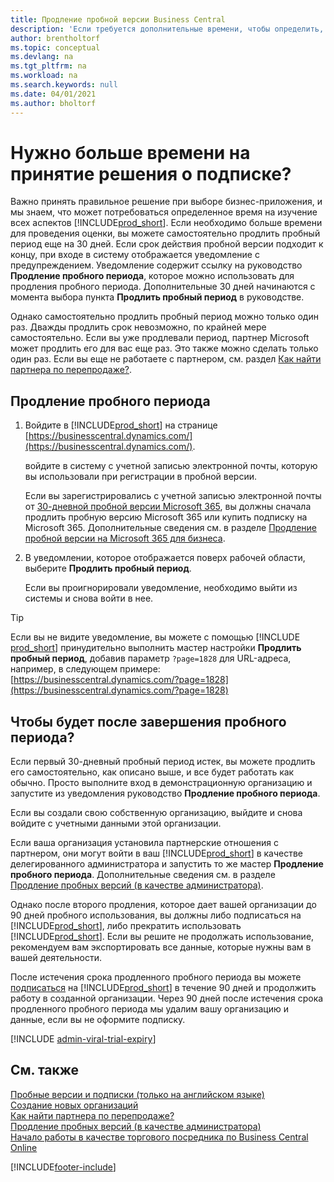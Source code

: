 ```yaml
---
title: Продление пробной версии Business Central
description: 'Если требуется дополнительные времени, чтобы определить, нужно ли подписаться на Dynamics 365 Business Central, имеется возможность один раз продлить пробную версию. Узнайте о своих возможностях.'
author: brentholtorf
ms.topic: conceptual
ms.devlang: na
ms.tgt_pltfrm: na
ms.workload: na
ms.search.keywords: null
ms.date: 04/01/2021
ms.author: bholtorf
---
```


# <a name="need-more-time-to-decide-whether-to-subscribe"></a>Нужно больше времени на принятие решения о подписке?

Важно принять правильное решение при выборе бизнес-приложения, и мы знаем, что может потребоваться определенное время на изучение всех аспектов [!INCLUDE[prod_short](includes/prod_short.md)]. Если необходимо больше времени для проведения оценки, вы можете самостоятельно продлить пробный период еще на 30 дней. Если срок действия пробной версии подходит к концу, при входе в систему отображается уведомление с предупреждением. Уведомление содержит ссылку на руководство **Продление пробного периода**, которое можно использовать для продления пробного периода. Дополнительные 30 дней начинаются с момента выбора пункта **Продлить пробный период** в руководстве.

Однако самостоятельно продлить пробный период можно только один раз. Дважды продлить срок невозможно, по крайней мере самостоятельно. Если вы уже продлевали период, партнер Microsoft может продлить его для вас еще раз. Это также можно сделать только один раз. Если вы еще не работаете с партнером, см. раздел [Как найти партнера по перепродаже?](/dynamics365/business-central/across-faq#how-do-i-find-a-reselling-partner).  

## <a name="to-extend-your-trial-period"></a>Продление пробного периода

1. Войдите в [!INCLUDE[prod_short](includes/prod_short.md)] на странице [https://businesscentral.dynamics.com/](https://businesscentral.dynamics.com/).

    войдите в систему с учетной записью электронной почты, которую вы использовали при регистрации в пробной версии.  

    Если вы зарегистрировались с учетной записью электронной почты от [30-дневной пробной версии Microsoft 365](/microsoft-365/commerce/sign-up-for-office-365-trial), вы должны сначала продлить пробную версию Microsoft 365 или купить подписку на Microsoft 365. Дополнительные сведения см. в разделе [Продление пробной версии на Microsoft 365 для бизнеса](/microsoft-365/commerce/extend-your-trial).
2. В уведомлении, которое отображается поверх рабочей области, выберите **Продлить пробный период**.

    Если вы проигнорировали уведомление, необходимо выйти из системы и снова войти в нее.

> [!TIP]
> Если вы не видите уведомление, вы можете с помощью [!INCLUDE [prod_short](includes/prod_short.md)] принудительно выполнить мастер настройки **Продлить пробный период**, добавив параметр ```?page=1828``` для URL-адреса, например, в следующем примере: [https://businesscentral.dynamics.com/?page=1828](https://businesscentral.dynamics.com/?page=1828)

## <a name="what-happens-if-my-trial-period-is-expired"></a>Чтобы будет после завершения пробного периода?

Если первый 30-дневный пробный период истек, вы можете продлить его самостоятельно, как описано выше, и все будет работать как обычно. Просто выполните вход в демонстрационную организацию и запустите из уведомления руководство **Продление пробного периода**.  

Если вы создали свою собственную организацию, выйдите и снова войдите с учетными данными этой организации.  

Если ваша организация установила партнерские отношения с партнером, они могут войти в ваш [!INCLUDE[prod_short](includes/prod_short.md)] в качестве делегированного администратора и запустить то же мастер **Продление пробного периода**. Дополнительные сведения см. в разделе [Продление пробных версий (в качестве администратора)](/dynamics365/business-central/dev-itpro/administration/tenant-administration#extending-trials).  

Однако после второго продления, которое дает вашей организации до 90 дней пробного использования, вы должны либо подписаться на [!INCLUDE[prod_short](includes/prod_short.md)], либо прекратить использовать [!INCLUDE[prod_short](includes/prod_short.md)]. Если вы решите не продолжать использование, рекомендуем вам экспортировать все данные, которые нужны вам в вашей деятельности.

После истечения срока продленного пробного периода вы можете [подписаться](https://go.microsoft.com/fwlink/?linkid=828659) на [!INCLUDE[prod_short](includes/prod_short.md)] в течение 90 дней и продолжить работу в созданной организации. Через 90 дней после истечения срока продленного пробного периода мы удалим вашу организацию и данные, если вы не оформите подписку.  

[!INCLUDE [admin-viral-trial-expiry](includes/admin-viral-trial-expiry.md)]

## <a name="see-also"></a>См. также

[Пробные версии и подписки (только на английском языке)](/dynamics365/business-central/dev-itpro/administration/trials-subscriptions?toc=/dynamics365/business-central/toc.json)  
[Создание новых организаций](about-new-company.md)  
[Как найти партнера по перепродаже?](/dynamics365/business-central/across-faq#how-do-i-find-a-reselling-partner)  
[Продление пробных версий (в качестве администратора)](/dynamics365/business-central/dev-itpro/administration/tenant-administration#extending-trials)  
[Начало работы в качестве торгового посредника по Business Central Online](/dynamics365/business-central/dev-itpro/administration/get-started-online)  


[!INCLUDE[footer-include](includes/footer-banner.md)]
